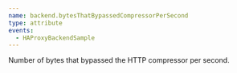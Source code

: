 ```yaml
---
name: backend.bytesThatBypassedCompressorPerSecond
type: attribute
events:
  - HAProxyBackendSample
---
```


Number of bytes that bypassed the HTTP compressor per second.